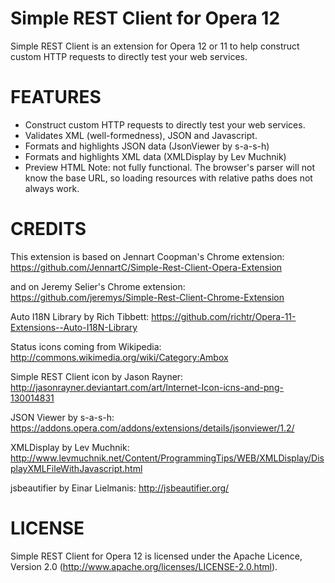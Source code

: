 Simple REST Client for Opera 12
=======
Simple REST Client is an extension for Opera 12 or 11 to help construct custom
HTTP requests to directly test your web services.

FEATURES
=======
* Construct custom HTTP requests to directly test your web services.
* Validates XML (well-formedness), JSON and Javascript.
* Formats and highlights JSON data (JsonViewer by s-a-s-h)
* Formats and highlights XML data (XMLDisplay by Lev Muchnik)
* Preview HTML
  Note: not fully functional. The browser's parser will not know the
  base URL, so loading resources with relative paths does not always
  work.

CREDITS
=======
This extension is based on Jennart Coopman's Chrome extension: 
https://github.com/JennartC/Simple-Rest-Client-Opera-Extension

and on Jeremy Selier's Chrome extension: 
https://github.com/jeremys/Simple-Rest-Client-Chrome-Extension

Auto I18N Library by Rich Tibbett:
https://github.com/richtr/Opera-11-Extensions--Auto-I18N-Library

Status icons coming from Wikipedia:
http://commons.wikimedia.org/wiki/Category:Ambox

Simple REST Client icon by Jason Rayner:
http://jasonrayner.deviantart.com/art/Internet-Icon-icns-and-png-130014831

JSON Viewer by s-a-s-h:
https://addons.opera.com/addons/extensions/details/jsonviewer/1.2/

XMLDisplay by Lev Muchnik:
http://www.levmuchnik.net/Content/ProgrammingTips/WEB/XMLDisplay/DisplayXMLFileWithJavascript.html

jsbeautifier by Einar Lielmanis:
http://jsbeautifier.org/

LICENSE
=======
Simple REST Client for Opera 12 is licensed under the Apache Licence,
Version 2.0 (http://www.apache.org/licenses/LICENSE-2.0.html).

